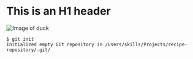 # This is an H1 header
![Image of duck](https://upload.wikimedia.org/wikipedia/commons/thumb/d/d5/Grave_eend_maasmuur.jpg/1200px-Grave_eend_maasmuur.jpg)
```
$ git init
Initialized empty Git repository in /Users/skills/Projects/recipe-repository/.git/
```

